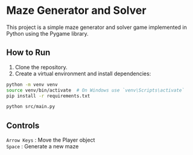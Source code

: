 # Maze Generator and Solver
This project is a simple maze generator and solver game implemented in Python using the Pygame library.

## How to Run
1. Clone the repository.
2. Create a virtual environment and install dependencies:
```sh
python -m venv venv
source venv/bin/activate  # On Windows use `venv\Scripts\activate`
pip install -r requirements.txt

python src/main.py
```

## Controls

 `Arrow Keys` : Move the Player object <br>
 `Space` : Generate a new maze
